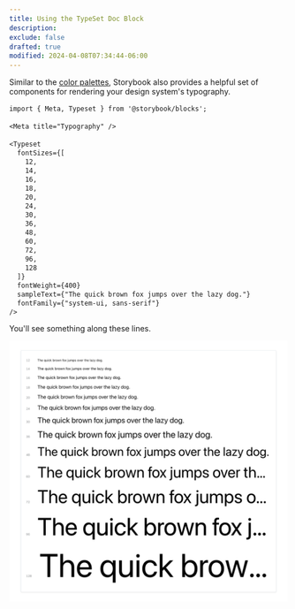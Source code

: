 ```yaml
---
title: Using the TypeSet Doc Block
description: 
exclude: false
drafted: true
modified: 2024-04-08T07:34:44-06:00
---
```


Similar to the [color palettes](color-palette.md), Storybook also provides a helpful set of components for rendering your design system's typography.

```tsx
import { Meta, Typeset } from '@storybook/blocks';

<Meta title="Typography" />

<Typeset
  fontSizes={[
    12,
    14,
    16,
    18,
    20,
    24,
    30,
    36,
    48,
    60,
    72,
    96,
    128
  ]}
  fontWeight={400}
  sampleText={"The quick brown fox jumps over the lazy dog."}
  fontFamily={"system-ui, sans-serif"}
/>
```

You'll see something along these lines.

![Storybooks Typeset component rendering a our design system's typography](../../assets/storybook-typeset-docs-block.png)
